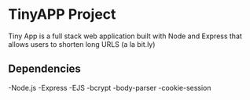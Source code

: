 # TinyAPP Project

Tiny App is a full stack web application built with Node and Express that allows users to shorten long URLS (a la bit.ly)

## Dependencies 

-Node.js
-Express
-EJS
-bcrypt
-body-parser
-cookie-session


